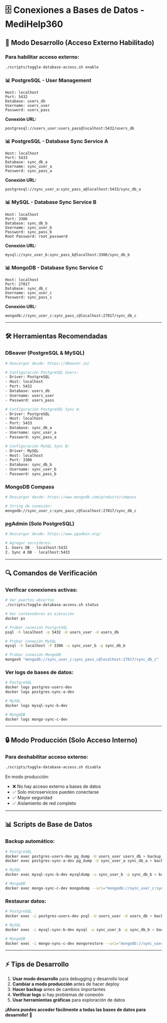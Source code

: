 # 🗄️ Conexiones a Bases de Datos - MediHelp360

## 🔧 **Modo Desarrollo (Acceso Externo Habilitado)**

### Para habilitar acceso externo:
```bash
./scripts/toggle-database-access.sh enable
```

### 📊 **PostgreSQL - User Management**
```
Host: localhost
Port: 5432
Database: users_db
Username: users_user
Password: users_pass
```

**Conexión URL:**
```
postgresql://users_user:users_pass@localhost:5432/users_db
```

### 📊 **PostgreSQL - Database Sync Service A**
```
Host: localhost
Port: 5433
Database: sync_db_a
Username: sync_user_a
Password: sync_pass_a
```

**Conexión URL:**
```
postgresql://sync_user_a:sync_pass_a@localhost:5433/sync_db_a
```

### 📊 **MySQL - Database Sync Service B**
```
Host: localhost
Port: 3306
Database: sync_db_b
Username: sync_user_b
Password: sync_pass_b
Root Password: root_password
```

**Conexión URL:**
```
mysql://sync_user_b:sync_pass_b@localhost:3306/sync_db_b
```

### 📊 **MongoDB - Database Sync Service C**
```
Host: localhost
Port: 27017
Database: sync_db_c
Username: sync_user_c
Password: sync_pass_c
```

**Conexión URL:**
```
mongodb://sync_user_c:sync_pass_c@localhost:27017/sync_db_c
```

---

## 🛠️ **Herramientas Recomendadas**

### **DBeaver (PostgreSQL & MySQL)**
```bash
# Descargar desde: https://dbeaver.io/

# Configuración PostgreSQL Users:
- Driver: PostgreSQL
- Host: localhost
- Port: 5432
- Database: users_db
- Username: users_user
- Password: users_pass

# Configuración PostgreSQL Sync A:
- Driver: PostgreSQL  
- Host: localhost
- Port: 5433
- Database: sync_db_a
- Username: sync_user_a
- Password: sync_pass_a

# Configuración MySQL Sync B:
- Driver: MySQL
- Host: localhost
- Port: 3306
- Database: sync_db_b
- Username: sync_user_b
- Password: sync_pass_b
```

### **MongoDB Compass**
```bash
# Descargar desde: https://www.mongodb.com/products/compass

# String de conexión:
mongodb://sync_user_c:sync_pass_c@localhost:27017/sync_db_c
```

### **pgAdmin (Solo PostgreSQL)**
```bash
# Descargar desde: https://www.pgadmin.org/

# Agregar servidores:
1. Users DB - localhost:5432
2. Sync A DB - localhost:5433
```

---

## 🔍 **Comandos de Verificación**

### **Verificar conexiones activas:**
```bash
# Ver puertos abiertos
./scripts/toggle-database-access.sh status

# Ver contenedores en ejecución
docker ps

# Probar conexión PostgreSQL
psql -h localhost -p 5432 -U users_user -d users_db

# Probar conexión MySQL
mysql -h localhost -P 3306 -u sync_user_b -p sync_db_b

# Probar conexión MongoDB
mongosh "mongodb://sync_user_c:sync_pass_c@localhost:27017/sync_db_c"
```

### **Ver logs de bases de datos:**
```bash
# PostgreSQL
docker logs postgres-users-dev
docker logs postgres-sync-a-dev

# MySQL
docker logs mysql-sync-b-dev

# MongoDB
docker logs mongo-sync-c-dev
```

---

## 🔒 **Modo Producción (Solo Acceso Interno)**

### Para deshabilitar acceso externo:
```bash
./scripts/toggle-database-access.sh disable
```

En modo producción:
- ❌ No hay acceso externo a bases de datos
- ✅ Solo microservicios pueden conectarse
- ✅ Mayor seguridad
- ✅ Aislamiento de red completo

---

## 📊 **Scripts de Base de Datos**

### **Backup automático:**
```bash
# PostgreSQL
docker exec postgres-users-dev pg_dump -U users_user users_db > backup_users.sql
docker exec postgres-sync-a-dev pg_dump -U sync_user_a sync_db_a > backup_sync_a.sql

# MySQL  
docker exec mysql-sync-b-dev mysqldump -u sync_user_b -p sync_db_b > backup_sync_b.sql

# MongoDB
docker exec mongo-sync-c-dev mongodump --uri="mongodb://sync_user_c:sync_pass_c@localhost:27017/sync_db_c"
```

### **Restaurar datos:**
```bash
# PostgreSQL
docker exec -i postgres-users-dev psql -U users_user -d users_db < backup_users.sql

# MySQL
docker exec -i mysql-sync-b-dev mysql -u sync_user_b -p sync_db_b < backup_sync_b.sql

# MongoDB
docker exec -i mongo-sync-c-dev mongorestore --uri="mongodb://sync_user_c:sync_pass_c@localhost:27017/sync_db_c"
```

---

## ⚡ **Tips de Desarrollo**

1. **Usar modo desarrollo** para debugging y desarrollo local
2. **Cambiar a modo producción** antes de hacer deploy
3. **Hacer backup** antes de cambios importantes
4. **Verificar logs** si hay problemas de conexión
5. **Usar herramientas gráficas** para exploración de datos

**¡Ahora puedes acceder fácilmente a todas las bases de datos para desarrollo!** 🎯
